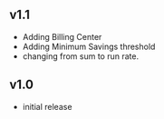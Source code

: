 v1.1
-----
- Adding Billing Center
- Adding Minimum Savings threshold
- changing from sum to run rate. 

v1.0
-----
- initial release